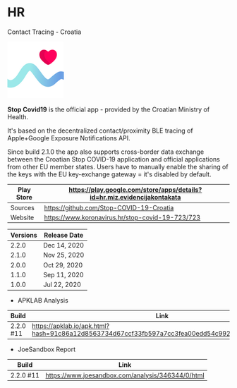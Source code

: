 # HR
Contact Tracing - Croatia

![](apkicon_HR.png)

**Stop Covid19** is the official app - provided by the Croatian Ministry of Health.

It's based on the decentralized contact/proximity BLE tracing of Apple+Google Exposure Notifications API.

Since build 2.1.0 the app also supports cross-border data exchange between the Croatian Stop COVID-19 application and official applications from other EU member states. Users have to manually enable the sharing of the keys with the EU key-exchange gateway = it's disabled by default.

Play Store | https://play.google.com/store/apps/details?id=hr.miz.evidencijakontakata
-----------|-------------------------------------------------------------------------
Sources | https://github.com/Stop-COVID-19-Croatia
Website | https://www.koronavirus.hr/stop-covid-19-723/723

Versions | Release Date
---------|-------------
2.2.0 | Dec 14, 2020
2.1.0 | Nov 25, 2020
2.0.0 | Oct 29, 2020
1.1.0 | Sep 11, 2020
1.0.0 | Jul 22, 2020

- APKLAB Analysis

Build | Link
------|-----
2.2.0 #11 | https://apklab.io/apk.html?hash=91c86a12d8563734d67ccf33fb597a7cc3fea00edd54c99222baac4087883e75

- JoeSandbox Report

Build | Link
------|-----
2.2.0 #11 | https://www.joesandbox.com/analysis/346344/0/html
